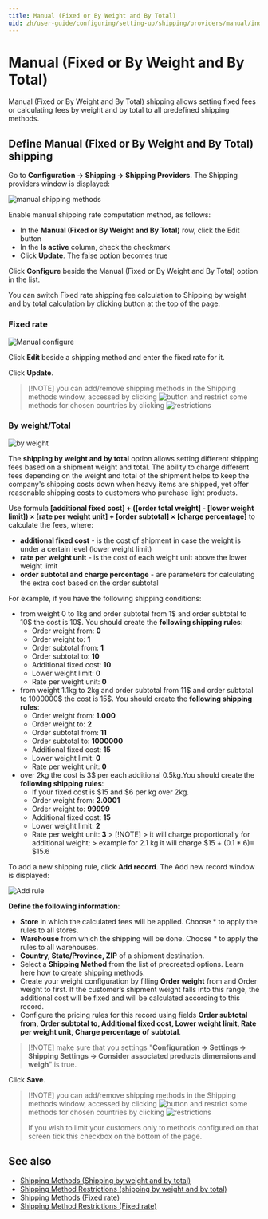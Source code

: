 ```yaml
---
title: Manual (Fixed or By Weight and By Total)
uid: zh/user-guide/configuring/setting-up/shipping/providers/manual/index
---
```


# Manual (Fixed or By Weight and By Total)

Manual (Fixed or By Weight and By Total) shipping allows setting fixed fees or calculating fees by weight and by total to all predefined shipping methods.

## Define Manual (Fixed or By Weight and By Total) shipping

Go to **Configuration → Shipping → Shipping Providers**. The Shipping providers window is displayed:

![manual shipping methods](_static/index/manual-shipping-rate-methods.png)

Enable manual shipping rate computation method, as follows:

* In the **Manual (Fixed or By Weight and By Total)** row, click the Edit button
* In the **Is active** column, check the checkmark
* Click **Update**. The false option becomes true

Click **Configure** beside the Manual (Fixed or By Weight and By Total) option in the list.

You can switch Fixed rate shipping fee calculation to Shipping by weight and by total calculation by clicking button at the top of the page.

### Fixed rate

![Manual configure](_static/index/manual-shipping-confugure.png)

Click **Edit** beside a shipping method and enter the fixed rate for it.

Click **Update**.

> [!NOTE] you can add/remove shipping methods in the Shipping methods window, accessed by clicking ![button](_static/index/manual-shipping-manage-button.png) and restrict some methods for chosen countries by clicking ![restrictions](_static/index/manual-shipping-restrictions.png)

### By weight/Total

![by weight](_static/index/manual-shipping-by-weight-total.png)

The **shipping by weight and by total** option allows setting different shipping fees based on a shipment weight and total. The ability to charge different fees depending on the weight and total of the shipment helps to keep the company's shipping costs down when heavy items are shipped, yet offer reasonable shipping costs to customers who purchase light products.

Use formula **[additional fixed cost] + ([order total weight] - [lower weight limit]) &times; [rate per weight unit] + [order subtotal] &times; [charge percentage]** to calculate the fees, where:

* **additional fixed cost** - is the cost of shipment in case the weight is under a certain level (lower weight limit)
* **rate per weight unit** - is the cost of each weight unit above the lower weight limit
* **order subtotal and charge percentage** - are parameters for calculating the extra cost based on the order subtotal

For example, if you have the following shipping conditions:

* from weight 0 to 1kg and order subtotal from 1$ and order subtotal to 10$ the cost is 10$. You should create the **following shipping rules**: 
  * Order weight from: **0**
  * Order weight to: **1**
  * Order subtotal from: **1**
  * Order subtotal to: **10**
  * Additional fixed cost: **10**
  * Lower weight limit: **0**
  * Rate per weight unit: **0**
* from weight 1.1kg to 2kg and order subtotal from 11$ and order subtotal to 1000000$ the cost is 15$. You should create the **following shipping rules**: 
  * Order weight from: **1.000**
  * Order weight to: **2**
  * Order subtotal from: **11**
  * Order subtotal to: **1000000**
  * Additional fixed cost: **15**
  * Lower weight limit: **0**
  * Rate per weight unit: **0**
* over 2kg the cost is 3$ per each additional 0.5kg.You should create the **following shipping rules**: 
  * If your fixed cost is $15 and $6 per kg over 2kg.
  * Order weight from: **2.0001**
  * Order weight to: **99999**
  * Additional fixed cost: **15**
  * Lower weight limit: **2**
  * Rate per weight unit: **3** > [!NOTE] > it will charge proportionally for additional weight; > example for 2.1 kg it will charge $15 + (0.1 * 6)= $15.6

To add a new shipping rule, click **Add record**. The Add new record window is displayed:

![Add rule](_static/index/manual-shipping-add-new.png)

**Define the following information**:

* **Store** in which the calculated fees will be applied. Choose * to apply the rules to all stores.
* **Warehouse** from which the shipping will be done. Choose * to apply the rules to all warehouses.
* **Country, State/Province, ZIP** of a shipment destination.
* Select a **Shipping Method** from the list of precreated options. Learn here how to create shipping methods.
* Create your weight configuration by filling **Order weight** from and Order weight to first. If the customer’s shipment weight falls into this range, the additional cost will be fixed and will be calculated according to this record.
* Configure the pricing rules for this record using fields **Order subtotal from, Order subtotal to, Additional fixed cost, Lower weight limit, Rate per weight unit, Charge percentage of subtotal**.

> [!NOTE] make sure that you settings "**Configuration → Settings → Shipping Settings → Consider associated products dimensions and weigh**" is true.

Click **Save**.

> [!NOTE] you can add/remove shipping methods in the Shipping methods window, accessed by clicking ![button](_static/index/manual-shipping-manage-button.png) and restrict some methods for chosen countries by clicking ![restrictions](_static/index/manual-shipping-restrictions.png)
> 
> If you wish to limit your customers only to methods configured on that screen tick this checkbox on the bottom of the page.

## See also

* [Shipping Methods (Shipping by weight and by total)](xref:zh/user-guide/configuring/setting-up/shipping/providers/manual/methods)
* [Shipping Method Restrictions (shipping by weight and by total)](xref:zh/user-guide/configuring/setting-up/shipping/providers/manual/restrictions)
* [Shipping Methods (Fixed rate)](xref:zh/user-guide/configuring/setting-up/shipping/providers/manual/fixed-rate-methods)
* [Shipping Method Restrictions (Fixed rate)](xref:zh/user-guide/configuring/setting-up/shipping/providers/manual/fixed-rate-restrictions)
